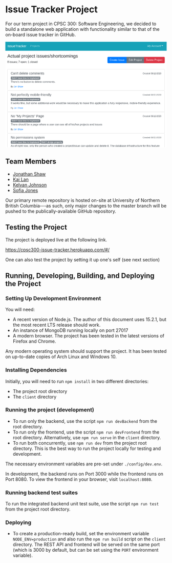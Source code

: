 # Issue Tracker Project

For our term project in CPSC 300: Software Engineering, we decided to build a standalone web application with functionality similar to that of the on-board issue tracker in GitHub.

![](./documentation/issue-tracker.png)

## Team Members

* [Jonathan Shaw](https://github.com/JWShaw)
* [Kai Lan](https://github.com/kai-lan)
* [Kelvan Johnson](https://github.com/Quintexial)
* [Sofia Jones](https://github.com/sofjones)

Our primary remote repository is hosted on-site at University of Northern British Columbia---as such, only major changes to the master branch will be pushed to the publically-available GitHub repository.

## Testing the Project

The project is deployed live at the following link.

https://cpsc300-issue-tracker.herokuapp.com/#/

One can also test the project by setting it up one's self (see next section)

## Running, Developing, Building, and Deploying the Project

### Setting Up Development Environment

You will need:
* A recent version of Node.js.  The author of this document uses 15.2.1, but the most recent LTS release should work.
* An instance of MongoDB running locally on port 27017
* A modern browser.  The project has been tested in the latest versions of Firefox and Chrome.

Any modern operating system should support the project.  It has been tested on up-to-date copies of Arch Linux and Windows 10.

### Installing Dependencies

Initially, you will need to run `npm install` in two different directories:
* The project root directory
* The `client` directory

### Running the project (development)

* To run only the backend, use the script `npm run devBackend` from the root directory.
* To run only the frontend, use the script  `npm run devFrontend` from the root directory.  Alternatively, use `npm run serve` in the `client` directory.
* To run both concurrently, use `npm run dev` from the project root directory.  This is the best way to run the project locally for testing and development.

The necessary environment variables are pre-set under `./config/dev.env`.

In development, the backend runs on Port 3000 while the frontend runs on Port 8080.  To view the frontend in your browser, visit `localhost:8080`.

### Running backend test suites

To run the integrated backend unit test suite, use the script `npm run test` from the project root directory.

### Deploying

* To create a production-ready build, set the environment variable `NODE_ENV=production` and also run the `npm run build` script on the `client` directory.  The REST API and frontend will be served on the same port (which is 3000 by default, but can be set using the `PORT` environment variable).